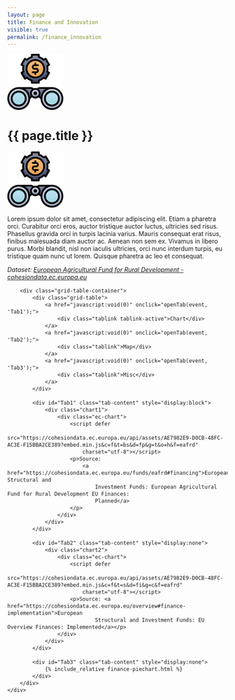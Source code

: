 ```yaml
---
layout: page
title: Finance and Innovation
visible: true
permalink: /finance_innovation
---
```


<div class="finance">
	<div class="centered-title">
		<img src="/assets/icons/DrawKit-SaaS/Color/Binocular.svg">
		<h1>{{ page.title }}</h1>
		<img src="/assets/icons/DrawKit-SaaS/Color/Binocular.svg" style="transform: scaleX(-1);">
	</div>
	<div class="flex-container">
		<p>
			<span class="temp">
				Lorem ipsum dolor sit amet, consectetur adipiscing elit. Etiam a pharetra orci. Curabitur orci eros,
				auctor tristique auctor luctus, ultricies sed risus. Phasellus gravida orci in turpis lacinia varius.
				Mauris consequat erat risus, finibus malesuada diam auctor ac. Aenean non sem ex. Vivamus in libero
				purus. Morbi blandit, nisl non iaculis ultricies, orci nunc interdum turpis, eu tristique quam nunc ut
				lorem. Quisque pharetra ac leo et consequat.
			</span>
		</p>
		<p style="font-style: italic;">
			<span>
				Dataset:
				<a class="underlined" href="https://cohesiondata.ec.europa.eu/funds/eafrd">European Agricultural Fund
					for Rural Development - cohesiondata.ec.europa.eu</a>
			</span>
		</p>

		<div class="grid-table-container">
			<div class="grid-table">
				<a href="javascript:void(0)" onclick="openTab(event, 'Tab1');">
					<div class="tablink tablink-active">Chart</div>
				</a>
				<a href="javascript:void(0)" onclick="openTab(event, 'Tab2');">
					<div class="tablink">Map</div>
				</a>
				<a href="javascript:void(0)" onclick="openTab(event, 'Tab3');">
					<div class="tablink">Misc</div>
				</a>
			</div>

			<div id="Tab1" class="tab-content" style="display:block">
				<div class="chart1">
					<div class="ec-chart">
						<script defer
							src="https://cohesiondata.ec.europa.eu/api/assets/AE7982E9-D0CB-48FC-AC3E-F15BBA2CE389?embed.min.js&c=f&t=bs&d=fp&g=t&o=h&f=eafrd"
							charset="utf-8"></script>
						<p>Source:
							<a href="https://cohesiondata.ec.europa.eu/funds/eafrd#financing">European Structural and
								Investment Funds: European Agricultural Fund for Rural Development EU Finances:
								Planned</a>
						</p>
					</div>
				</div>
			</div>

			<div id="Tab2" class="tab-content" style="display:none">
				<div class="chart2">
					<div class="ec-chart">
						<script defer
							src="https://cohesiondata.ec.europa.eu/api/assets/AE7982E9-D0CB-48FC-AC3E-F15BBA2CE389?embed.min.js&c=f&t=s&d=fi&g=c&f=eafrd"
							charset="utf-8"></script>
						<p>Source: <a href="https://cohesiondata.ec.europa.eu/overview#finance-implementation">European
								Structural and Investment Funds: EU Overview Finances: Implemented</a></p>
					</div>
				</div>
			</div>

			<div id="Tab3" class="tab-content" style="display:none">
				{% include_relative finance-piechart.html %}
			</div>
		</div>
	</div>

</div>


<style>
	.loader-spinner {
		border-left: 1.1em solid #62C0A5 !important;
	}

	.chart-background {
		fill: transparent !important;
	}

	.d3-scatter-chart svg {
		background-color: transparent !important;
	}

	.chart1 .color-box {
		background-color: #62C0A5 !important;
	}

	.chart1 .s0,
	.chart1 .sEAFRD {
		fill: #62C0A5;
	}

	.content label,
	.content [type="checkbox"] {
		display: initial;
	}

	.ec-chart {
		padding: 0;
	}
</style>


<script>
	// var checkBarChart = setInterval(function () {
	// 	wrapper1 = document.getElementsByClassName("d3-bar-chart")[0];
	// 	chart1 = wrapper1.children[0];
	// 	if (chart1) {
	// 		clearInterval(checkBarChart);
	// 		chart1.setAttribute("viewBox", "0 0 380 1200");
	// 		chart1.setAttribute("height", "575px")
	// 	}
	// }, 100);

	// var checkCheckbox = setInterval(function () {
	// 	fixed_axes_checkbox = document.getElementsByClassName("ec-chart")[1].getElementsByTagName("input")[0]
	// 	if (fixed_axes_checkbox) {
	// 		clearInterval(checkCheckbox);
	// 		fixed_axes_checkbox.checked = false;
	// 		fixed_axes_checkbox.onchange();
	// 	}
	// }, 500);

	function openTab(evt, cityName) {
		var i, x, tablinks;
		x = document.getElementsByClassName("tab-content");
		for (i = 0; i < x.length; i++) {
			x[i].style.display = "none";
		}
		tablinks = document.getElementsByClassName("tablink");
		for (i = 0; i < x.length; i++) {
			tablinks[i].className = tablinks[i].className.replace(" tablink-active", "");
		}
		document.getElementById(cityName).style.display = "block";
		evt.currentTarget.firstElementChild.className += " tablink-active";
	}
</script>
